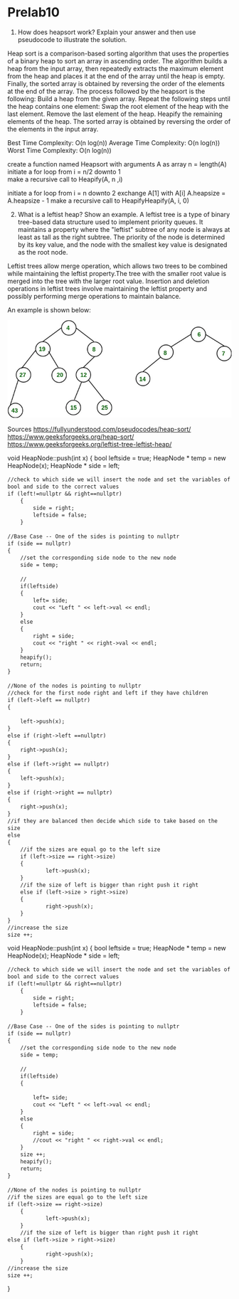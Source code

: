# Prelab10
1. How does heapsort work? Explain your answer and then use pseudocode to illustrate the
solution.

Heap sort is a comparison-based sorting algorithm that uses the properties of a binary heap to sort an array in ascending order. The algorithm builds a heap from the input array, then repeatedly extracts the maximum element from the heap and places it at the end of the array until the heap is empty. Finally, the sorted array is obtained by reversing the order of the elements at the end of the array.
The process followed by the heapsort is the following:
Build a heap from the given array.
Repeat the following steps until the heap contains one element:
Swap the root element of the heap with the last element.
Remove the last element of the heap.
Heapify the remaining elements of the heap.
The sorted array is obtained by reversing the order of the elements in the input array.

Best Time Complexity: O(n log(n))
Average Time Complexity: O(n log(n))
Worst Time Complexity: O(n log(n))

create a function named Heapsort with arguments A as array 
   n = length(A)
   initiate a for loop from i = n/2 downto 1   
     make a recursive call to Heapify(A, n ,i)
   
   initiate a for loop from i = n downto 2
     exchange A[1] with A[i]
     A.heapsize = A.heapsize - 1
     make a recursive call to HeapifyHeapify(A, i, 0)

2. What is a leftist heap? Show an example.
A leftist tree is a type of binary tree-based data structure used to
 implement priority queues. It maintains a property where the "leftist" subtree of any node is always 
 at least as tall as the right subtree.
 The priority of the node is determined by its key value, and the node with the smallest key value is 
 designated as the root node.

Leftist trees allow merge operation, which allows two trees to be combined while maintaining the leftist property.The 
    tree with the smaller root value is merged into the tree with the larger root value.
    Insertion and deletion operations in leftist trees involve maintaining the leftist property and possibly 
    performing merge operations to maintain balance.

An example is shown below:

![alt text](leftist_heap1.jpg)


Sources
https://fullyunderstood.com/pseudocodes/heap-sort/
https://www.geeksforgeeks.org/heap-sort/
https://www.geeksforgeeks.org/leftist-tree-leftist-heap/




void HeapNode::push(int x)
{
    bool leftside = true;
     HeapNode * temp = new HeapNode(x);
     HeapNode * side = left;

    //check to which side we will insert the node and set the variables of bool and side to the correct values
    if (left!=nullptr && right==nullptr)
        {
            side = right;
            leftside = false;
        }

    //Base Case -- One of the sides is pointing to nullptr
    if (side == nullptr)
    {
        //set the corresponding side node to the new node
        side = temp;

        //
        if(leftside)
        {
            left= side;
            cout << "Left " << left->val << endl;
        }
        else
        {
            right = side;
            cout << "right " << right->val << endl;
        }
        heapify();
        return;
    }

    //None of the nodes is pointing to nullptr
    //check for the first node right and left if they have children
    if (left->left == nullptr)
    {

        left->push(x);
    }
    else if (right->left ==nullptr)
    {
        right->push(x);
    }
    else if (left->right == nullptr)
    {
        left->push(x);
    }
    else if (right->right == nullptr)
    {
        right->push(x);
    }
    //if they are balanced then decide which side to take based on the size
    else 
    {
        //if the sizes are equal go to the left size 
        if (left->size == right->size)
        {
                left->push(x);
        }
        //if the size of left is bigger than right push it right
        else if (left->size > right->size)
        {
                right->push(x);
        }
    }
    //increase the size
    size ++;






void HeapNode::push(int x)
{
    bool leftside = true;
     HeapNode * temp = new HeapNode(x);
     HeapNode * side = left;

    //check to which side we will insert the node and set the variables of bool and side to the correct values
    if (left!=nullptr && right==nullptr)
        {
            side = right;
            leftside = false;
        }

    //Base Case -- One of the sides is pointing to nullptr
    if (side == nullptr)
    {
        //set the corresponding side node to the new node
        side = temp;

        //
        if(leftside)
        {
            
            left= side;
            cout << "Left " << left->val << endl;
        }
        else
        {
            right = side;
            //cout << "right " << right->val << endl;
        }
        size ++;
        heapify();
        return;
    }

    //None of the nodes is pointing to nullptr
    //if the sizes are equal go to the left size 
    if (left->size == right->size)
        {
                left->push(x);
        }
        //if the size of left is bigger than right push it right
    else if (left->size > right->size)
        {
                right->push(x);
        }
    //increase the size
    size ++;
}